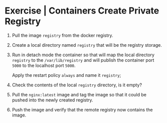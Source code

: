 # Exercise | Containers Create Private Registry

1. Pull the image `registry` from the docker registry.

2. Create a local directory named `registry` that will be the registry storage.

3. Run in detach mode the container so that will map the local directory
   `registry` to the `/var/lib/registry` and will publish the container port
   `5000` to the localhost port `5000`.

   Apply the restart policy `always` and name it `registry`;

4. Check the contents of the local `registry` directory, is it empty?

5. Pull the `nginx:latest` image and tag the image so that it could be pushed
   into the newly created registry.

6. Push the image and verify that the remote registry now contains the image.
